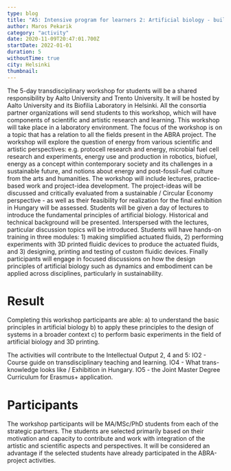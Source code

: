 ```yaml
---
type: blog
title: "A5: Intensive program for learners 2: Artificial biology - building biology and processes within a sustainability framework "
author: Maros Pekarik
category: "activity"
date: 2020-11-09T20:47:01.700Z
startDate: 2022-01-01
duration: 5
withoutTime: true
city: Helsinki
thumbnail:
---
```


The 5-day transdisciplinary workshop for students will be a shared responsibility by Aalto University and Trento University. It will be hosted by Aalto University and its Biofilia Laboratory in Helsinki. All the consortia partner organizations will send students to this workshop, which will have components of scientific and artistic research and learning. This workshop will take place in a laboratory environment. The focus of the workshop is on a topic that has a relation to all the fields present in the ABRA project. The workshop will explore the question of energy from various scientific and artistic perspectives: e.g. protocell research and energy, microbial fuel cell research and experiments, energy use and production in robotics, biofuel, energy as a concept within contemporary society and its challenges in a sustainable future, and notions about energy and post-fossil-fuel culture from the arts and humanities.
The workshop will include lectures, practice-based work and project-idea development. The project-ideas will be discussed and critically evaluated from a sustainable / Circular Economy perspective - as well as their feasibility for realization for the final exhibition in Hungary will be assessed.
Students will be given a day of lectures to introduce the fundamental principles of artificial biology. Historical and technical background will be presented. Interspersed with the lectures, particular discussion topics will be introduced.
Students will have hands-on training in three modules: 1) making simplified actuated fluids, 2) performing experiments with 3D printed fluidic devices to produce the actuated fluids, and 3) designing, printing and testing of custom fluidic devices. Finally participants will engage in focused discussions on how the design principles of artificial biology such as dynamics and embodiment can be applied across disciplines, particularly in sustainability.

# Result
Completing this workshop participants are able: a) to understand the basic principles in artificial biology b) to apply these principles to the design of systems in a broader context c) to perform basic experiments in the field of artificial biology and 3D printing.

The activities will contribute to the Intellectual Output 2, 4 and 5: IO2 - Course guide on transdisciplinary teaching and learning.
IO4 - What trans-knowledge looks like / Exhibition in Hungary.
IO5 - the Joint Master Degree Curriculum for Erasmus+ application.

# Participants
The workshop participants will be MA/MSc/PhD students from each of the strategic partners. The students are selected primarily based on their motivation and capacity to contribute and work with integration of the artistic and scientific aspects and perspectives. It will be considered an advantage if the selected students have already participated in the ABRA-project activities.

